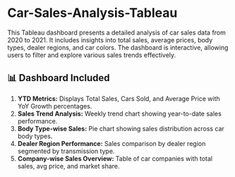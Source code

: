 # Car-Sales-Analysis-Tableau
This Tableau dashboard presents a detailed analysis of car sales data from 2020 to 2021. It includes insights into total sales, average prices, body types, dealer regions, and car colors. The dashboard is interactive, allowing users to filter and explore various sales trends effectively. 

## 📊 Dashboard Included

1. **YTD Metrics:** Displays Total Sales, Cars Sold, and Average Price with YoY Growth percentages.
2. **Sales Trend Analysis:** Weekly trend chart showing year-to-date sales performance.
3. **Body Type-wise Sales:** Pie chart showing sales distribution across car body types.
4. **Dealer Region Performance:** Sales comparison by dealer region segmented by transmission type.
5. **Company-wise Sales Overview:** Table of car companies with total sales, avg price, and market share.
